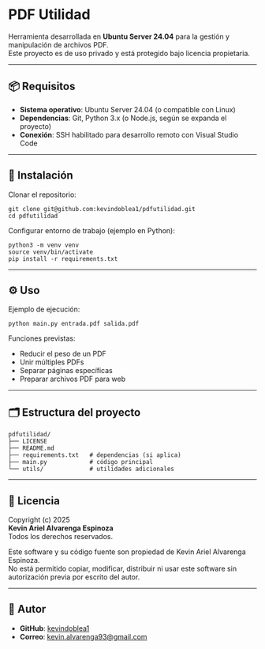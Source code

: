 # PDF Utilidad

Herramienta desarrollada en **Ubuntu Server 24.04** para la gestión y manipulación de archivos PDF.  
Este proyecto es de uso privado y está protegido bajo licencia propietaria.

---

## 📦 Requisitos

- **Sistema operativo**: Ubuntu Server 24.04 (o compatible con Linux)  
- **Dependencias**: Git, Python 3.x (o Node.js, según se expanda el proyecto)  
- **Conexión**: SSH habilitado para desarrollo remoto con Visual Studio Code  

---

## 🚀 Instalación

Clonar el repositorio:

```
git clone git@github.com:kevindoblea1/pdfutilidad.git
cd pdfutilidad
```

Configurar entorno de trabajo (ejemplo en Python):

```
python3 -m venv venv
source venv/bin/activate
pip install -r requirements.txt
```

---

## ⚙️ Uso

Ejemplo de ejecución:

```
python main.py entrada.pdf salida.pdf
```

Funciones previstas:

- Reducir el peso de un PDF  
- Unir múltiples PDFs  
- Separar páginas específicas  
- Preparar archivos PDF para web  

---

## 🗂 Estructura del proyecto

```
pdfutilidad/
├── LICENSE
├── README.md
├── requirements.txt   # dependencias (si aplica)
├── main.py            # código principal
└── utils/             # utilidades adicionales
```

---

## 📖 Licencia

Copyright (c) 2025  
**Kevin Ariel Alvarenga Espinoza**  
Todos los derechos reservados.  

Este software y su código fuente son propiedad de Kevin Ariel Alvarenga Espinoza.  
No está permitido copiar, modificar, distribuir ni usar este software sin autorización previa por escrito del autor.

---

## 👤 Autor

- **GitHub**: [kevindoblea1](https://github.com/kevindoblea1)  
- **Correo**: kevin.alvarenga93@gmail.com  
